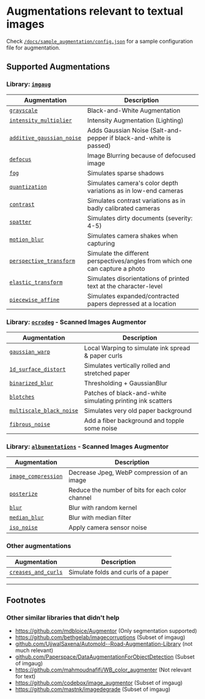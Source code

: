 # Augmentations relevant to textual images

Check [`/docs/sample_augmentation/config.json`](/docs/sample_augmentation/config.json) for a sample configuration file for augmentation.

## Supported Augmentations

### Library: [`imgaug`](https://github.com/aleju/imgaug#example-images)

|Augmentation|Description|
|------------|-----------|
|[`grayscale`](https://imgaug.readthedocs.io/en/latest/source/overview/color.html#grayscale)|Black-and-White Augmentation|
|[`intensity_multiplier`](https://imgaug.readthedocs.io/en/latest/source/overview/arithmetic.html#multiply)|Intensity Augmentation (Lighting)|
|[`additive_gaussian_noise`](https://imgaug.readthedocs.io/en/latest/source/overview/arithmetic.html#additivegaussiannoise)|Adds Gaussian Noise (Salt-and-pepper if black-and-white is passed)|
|[`defocus`](https://imgaug.readthedocs.io/en/latest/source/overview/imgcorruptlike.html#defocusblur)|Image Blurring because of defocused image|
|[`fog`](https://imgaug.readthedocs.io/en/latest/source/overview/imgcorruptlike.html#fog)|Simulates sparse shadows|
|[`quantization`](https://imgaug.readthedocs.io/en/latest/source/overview/color.html#kmeanscolorquantization)|Simulates camera's color depth variations as in low-end cameras|
|[`contrast`](https://imgaug.readthedocs.io/en/latest/source/overview/contrast.html#sigmoidcontrast)|Simulates contrast variations as in badly calibrated cameras|
|[`spatter`](https://imgaug.readthedocs.io/en/latest/source/overview/imgcorruptlike.html#spatter)|Simulates dirty documents (severity: 4-5)|
|[`motion_blur`](https://imgaug.readthedocs.io/en/latest/source/overview/blur.html#motionblur)|Simulates camera shakes when capturing|
|[`perspective_transform`](https://imgaug.readthedocs.io/en/latest/source/overview/geometric.html#perspectivetransform)|Simulate the different perspectives/angles from which one can capture a photo|
|[`elastic_transform`](https://github.com/bethgelab/imagecorruptions#imagecorruptions)|Simulates disorientations of printed text at the character-level|
|[`piecewise_affine`](https://imgaug.readthedocs.io/en/latest/source/overview/geometric.html#piecewiseaffine)|Simulates expanded/contracted papers depressed at a location

### Library: [`ocrodeg`](https://github.com/NVlabs/ocrodeg) - Scanned Images Augmentor

|Augmentation|Description|
|------------|-----------|
|[`gaussian_warp`](https://github.com/NVlabs/ocrodeg#random-distortions)|Local Warping to simulate ink spread & paper curls|
|[`1d_surface_distort`](https://github.com/NVlabs/ocrodeg#ruled-surface-distortions)|Simulates vertically rolled and stretched paper|
|[`binarized_blur`](https://github.com/NVlabs/ocrodeg#blur-thresholding-noise)|Thresholding + GaussianBlur|
|[`blotches`](https://github.com/NVlabs/ocrodeg#random-blobs)|Patches of black-and-white simulating printing ink scatters|
|[`multiscale_black_noise`](https://github.com/NVlabs/ocrodeg#foreground--background-selection)|Simulates very old paper background|
|[`fibrous_noise`](https://github.com/NVlabs/ocrodeg#fibrous-noise)|Add a fiber background and topple some noise

### Library: [`albumentations`](https://github.com/albumentations-team/albumentations) - Scanned Images Augmentor

|Augmentation|Description|
|------------|-----------|
|[`image_compression`](https://albumentations.readthedocs.io/en/latest/api/augmentations.html#albumentations.augmentations.transforms.ImageCompression)|Decrease Jpeg, WebP compression of an image|
|[`posterize`](https://albumentations.readthedocs.io/en/latest/api/augmentations.html#albumentations.augmentations.transforms.Posterize)|Reduce the number of bits for each color channel|
|[`blur`](https://albumentations.readthedocs.io/en/latest/api/augmentations.html#albumentations.augmentations.transforms.Blur)|Blur with random kernel|
|[`median_blur`](https://albumentations.readthedocs.io/en/latest/api/augmentations.html#albumentations.augmentations.transforms.MedianBlur)|Blur with median filter|
|[`iso_noise`](https://albumentations.readthedocs.io/en/latest/api/augmentations.html#albumentations.augmentations.transforms.ISONoise)|Apply camera sensor noise|

### Other augmentations

|Augmentation|Description|
|------------|-----------|
|[`creases_and_curls`](https://stackoverflow.com/questions/53907633/)|Simulate folds and curls of a paper|

<hr/>

## Footnotes

### Other similar libraries that didn't help

* https://github.com/mdbloice/Augmentor (Only segmentation supported)
* https://github.com/bethgelab/imagecorruptions (Subset of imgaug)
* [github.com/UjjwalSaxena/Automold--Road-Augmentation-Library](https://github.com/UjjwalSaxena/Automold--Road-Augmentation-Library) (not much relevant)
* [github.com/Paperspace/DataAugmentationForObjectDetection](https://github.com/Paperspace/DataAugmentationForObjectDetection) (Subset of imgaug)
* https://github.com/mahmoudnafifi/WB_color_augmenter (Not relevant for text)
* https://github.com/codebox/image_augmentor (Subset of imgaug)
* https://github.com/mastnk/imagedegrade (Subset of imgaug)

